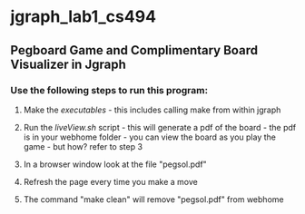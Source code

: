 # jgraph_lab1_cs494
## Pegboard Game and Complimentary Board Visualizer in Jgraph


### Use the following steps to run this program:
  1. Make the _executables_
    - this includes calling make from within jgraph

  2. Run the _liveView.sh_ script
    - this will generate a pdf of the board
    - the pdf is in your webhome folder
    - you can view the board as you play the game
    - but how? refer to step 3

  3. In a browser window look at the file "pegsol.pdf"

  4. Refresh the page every time you make a move

  5. The command "make clean" will remove "pegsol.pdf" from webhome
